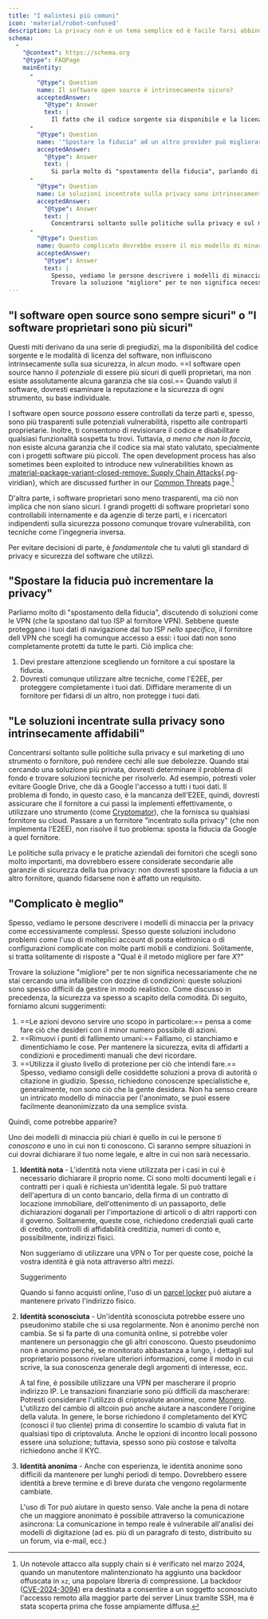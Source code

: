```yaml
---
title: "I malintesi più comuni"
icon: 'material/robot-confused'
description: La privacy non è un tema semplice ed è facile farsi abbindolare dalle dichiarazioni commerciali e altra disinformazione.
schema:
  - 
    "@context": https://schema.org
    "@type": FAQPage
    mainEntity:
      - 
        "@type": Question
        name: Il software open source è intrinsecamente sicuro?
        acceptedAnswer:
          "@type": Answer
          text: |
            Il fatto che il codice sorgente sia disponibile e la licenza a cui è sottoposto il software non implica che il codice sia sicuro a prescindere. I software open source potrebbero essere più sicuri dei software proprietari, ma non esiste assolutamente alcuna garanzia che sia così. Valutando i software, dovresti considerare la reputazione e la sicurezza di ogni strumento, su una base individuale.
      - 
        "@type": Question
        name: '"Spostare la fiducia" ad un altro provider può migliorare la privacy?'
        acceptedAnswer:
          "@type": Answer
          text: |
            Si parla molto di "spostamento della fiducia", parlando di soluzioni come le VPN (che spostano la fiducia nel tuo ISP al fornitore VPN). Sebbene ciò protegga i tuoi dati di navigazione dal tuo ISP nello specifico, il fornitore VPN che scegli ha comunque accesso ai tuoi dati di navigazione: non sono completamente protetti da tutte le parti.
      - 
        "@type": Question
        name: Le soluzioni incentrate sulla privacy sono intrinsecamente affidabili?
        acceptedAnswer:
          "@type": Answer
          text: |
            Concentrarsi soltanto sulle politiche sulla privacy e sul marketing di uno strumento o fornitore, può rendere cechi alle sue debolezze. Quando si cerca una soluzione più privata, è necessario determinare il problema di fondo e trovare soluzioni tecniche per risolverlo. Ad esempio, potresti voler evitare Google Drive, che dà a Google l'accesso a tutti i tuoi dati. Il problema di fondo, in questo caso, è la mancanza dell'E2EE, quindi, dovresti assicurare che il fornitore a cui passi la implementi effettivamente, o utilizzare uno strumento (come Cryptomator), che la fornisca su qualsiasi fornitore su cloud. Passare a un fornitore "incentrato sulla privacy" (che non implementa l'E2EE), non risolve il tuo problema: sposta la fiducia da Google a quel fornitore.
      - 
        "@type": Question
        name: Quanto complicato dovrebbe essere il mio modello di minaccia?
        acceptedAnswer:
          "@type": Answer
          text: |
            Spesso, vediamo le persone descrivere i modelli di minaccia per la privacy come eccessivamente complessi. Spesso queste soluzioni includono problemi come l'uso di molteplici account di posta elettronica o di configurazioni complicate con molte parti mobili e condizioni. Le risposte sono solitamente risposte a "qual è il modo migliore per fare X?"
            Trovare la soluzione "migliore" per te non significa necessariamente che ne stai cercando una infallibile con dozzine di condizioni: queste soluzioni sono spesso difficili da gestire in modo realistico. Come discusso in precedenza, la sicurezza va spesso a scapito della comodità.
---
```


## "I software open source sono sempre sicuri" o "I software proprietari sono più sicuri"

Questi miti derivano da una serie di pregiudizi, ma la disponibilità del codice sorgente e le modalità di licenza del software, non influiscono intrinsecamente sulla sua sicurezza, in alcun modo. ==I software open source hanno il *potenziale* di essere più sicuri di quelli proprietari, ma non esiste assolutamente alcuna garanzia che sia così.== Quando valuti il software, dovresti esaminare la reputazione e la sicurezza di ogni strumento, su base individuale.

I software open source *possono* essere controllati da terze parti e, spesso, sono più trasparenti sulle potenziali vulnerabilità, rispetto alle controparti proprietarie. Inoltre, ti consentono di revisionare il codice e disabilitare qualsiasi funzionalità sospetta tu trovi. Tuttavia, *a meno che non lo faccia*, non esiste alcuna garanzia che il codice sia mai stato valutato, specialmente con i progetti software più piccoli. The open development process has also sometimes been exploited to introduce new vulnerabilities known as [:material-package-variant-closed-remove: Supply Chain Attacks](common-threats.md#attacks-against-certain-organizations ""){.pg-viridian}, which are discussed further in our [Common Threats](common-threats.md) page.[^1]

D'altra parte, i software proprietari sono meno trasparenti, ma ciò non implica che non siano sicuri. I grandi progetti di software proprietari sono controllabili internamente e da agenzie di terze parti, e i ricercatori indipendenti sulla sicurezza possono comunque trovare vulnerabilità, con tecniche come l'ingegneria inversa.

Per evitare decisioni di parte, è *fondamentale* che tu valuti gli standard di privacy e sicurezza del software che utilizzi.

## "Spostare la fiducia può incrementare la privacy"

Parliamo molto di "spostamento della fiducia", discutendo di soluzioni come le VPN (che la spostano dal tuo ISP al fornitore VPN). Sebbene queste proteggano i tuoi dati di navigazione dal tuo ISP *nello specifico*, il fornitore dell VPN che scegli ha comunque accesso a essi: i tuoi dati non sono completamente protetti da tutte le parti. Ciò implica che:

1. Devi prestare attenzione scegliendo un fornitore a cui spostare la fiducia.
2. Dovresti comunque utilizzare altre tecniche, come l'E2EE, per proteggere completamente i tuoi dati. Diffidare meramente di un fornitore per fidarsi di un altro, non protegge i tuoi dati.

## "Le soluzioni incentrate sulla privacy sono intrinsecamente affidabili"

Concentrarsi soltanto sulle politiche sulla privacy e sul marketing di uno strumento o fornitore, può rendere cechi alle sue debolezze. Quando stai cercando una soluzione più privata, dovresti determinare il problema di fondo e trovare soluzioni tecniche per risolverlo. Ad esempio, potresti voler evitare Google Drive, che dà a Google l'accesso a tutti i tuoi dati. Il problema di fondo, in questo caso, è la mancanza dell'E2EE, quindi, dovresti assicurare che il fornitore a cui passi la implementi effettivamente, o utilizzare uno strumento (come [Cryptomator](../encryption.md#cryptomator-cloud)), che la fornisca su qualsiasi fornitore su cloud. Passare a un fornitore "incentrato sulla privacy" (che non implementa l'E2EE), non risolve il tuo problema: sposta la fiducia da Google a quel fornitore.

Le politiche sulla privacy e le pratiche aziendali dei fornitori che scegli sono molto importanti, ma dovrebbero essere considerate secondarie alle garanzie di sicurezza della tua privacy: non dovresti spostare la fiducia a un altro fornitore, quando fidarsene non è affatto un requisito.

## "Complicato è meglio"

Spesso, vediamo le persone descrivere i modelli di minaccia per la privacy come eccessivamente complessi. Spesso queste soluzioni includono problemi come l'uso di molteplici account di posta elettronica o di configurazioni complicate con molte parti mobili e condizioni. Solitamente, si tratta solitamente di risposte a "Qual è il metodo migliore per fare *X*?"

Trovare la soluzione "migliore" per te non significa necessariamente che ne stai cercando una infallibile con dozzine di condizioni: queste soluzioni sono spesso difficili da gestire in modo realistico. Come discusso in precedenza, la sicurezza va spesso a scapito della comodità. Di seguito, forniamo alcuni suggerimenti:

1. ==Le azioni devono servire uno scopo in particolare:== pensa a come fare ciò che desideri con il minor numero possibile di azioni.
2. ==Rimuovi i punti di fallimento umani:== Falliamo, ci stanchiamo e dimentichiamo le cose. Per mantenere la sicurezza, evita di affidarti a condizioni e procedimenti manuali che devi ricordare.
3. ==Utilizza il giusto livello di protezione per ciò che intendi fare.== Spesso, vediamo consigli delle cosiddette soluzioni a prova di autorità o citazione in giudizio. Spesso, richiedono conoscenze specialistiche e, generalmente, non sono ciò che la gente desidera. Non ha senso creare un intricato modello di minaccia per l'anonimato, se puoi essere facilmente deanonimizzato da una semplice svista.

Quindi, come potrebbe apparire?

Uno dei modelli di minaccia più chiari è quello in cui le persone *ti conoscono* e uno in cui non ti conoscono. Ci saranno sempre situazioni in cui dovrai dichiarare il tuo nome legale, e altre in cui non sarà necessario.

1. **Identità nota** - L'identità nota viene utilizzata per i casi in cui è necessario dichiarare il proprio nome. Ci sono molti documenti legali e i contratti per i quali è richiesta un'identità legale. Si può trattare dell'apertura di un conto bancario, della firma di un contratto di locazione immobiliare, dell'ottenimento di un passaporto, delle dichiarazioni doganali per l'importazione di articoli o di altri rapporti con il governo. Solitamente, queste cose, richiedono credenziali quali carte di credito, controlli di affidabilità creditizia, numeri di conto e, possibilmente, indirizzi fisici.

    Non suggeriamo di utilizzare una VPN o Tor per queste cose, poiché la vostra identità è già nota attraverso altri mezzi.

    <div class="admonition tip" markdown>
    <p class="admonition-title">Suggerimento</p>

    Quando si fanno acquisti online, l'uso di un [parcel locker](https://en.wikipedia.org/wiki/Parcel_locker) può aiutare a mantenere privato l'indirizzo fisico.

    </div>

2. **Identità sconosciuta** - Un'identità sconosciuta potrebbe essere uno pseudonimo stabile che si usa regolarmente. Non è anonimo perché non cambia. Se si fa parte di una comunità online, si potrebbe voler mantenere un personaggio che gli altri conoscono. Questo pseudonimo non è anonimo perché, se monitorato abbastanza a lungo, i dettagli sul proprietario possono rivelare ulteriori informazioni, come il modo in cui scrive, la sua conoscenza generale degli argomenti di interesse, ecc.

    A tal fine, è possibile utilizzare una VPN per mascherare il proprio indirizzo IP. Le transazioni finanziarie sono più difficili da mascherare: Potresti considerare l'utilizzo di criptovalute anonime, come [Monero](../cryptocurrency.md#monero). L'utilizzo del cambio di altcoin può anche aiutare a nascondere l'origine della valuta. In genere, le borse richiedono il completamento del KYC (conosci il tuo cliente) prima di consentire lo scambio di valuta fiat in qualsiasi tipo di criptovaluta. Anche le opzioni di incontro locali possono essere una soluzione; tuttavia, spesso sono più costose e talvolta richiedono anche il KYC.

3. **Identità anonima** - Anche con esperienza, le identità anonime sono difficili da mantenere per lunghi periodi di tempo. Dovrebbero essere identità a breve termine e di breve durata che vengono regolarmente cambiate.

    L'uso di Tor può aiutare in questo senso. Vale anche la pena di notare che un maggiore anonimato è possibile attraverso la comunicazione asincrona: La comunicazione in tempo reale è vulnerabile all'analisi dei modelli di digitazione (ad es. più di un paragrafo di testo, distribuito su un forum, via e-mail, ecc.)

[^1]: Un notevole attacco alla supply chain si è verificato nel marzo 2024, quando un manutentore malintenzionato ha aggiunto una backdoor offuscata in `xz`, una popolare libreria di compressione. La backdoor ([CVE-2024-3094](https://cve.org/CVERecord?id=CVE-2024-3094)) era destinata a consentire a un soggetto sconosciuto l'accesso remoto alla maggior parte dei server Linux tramite SSH, ma è stata scoperta prima che fosse ampiamente diffusa.
